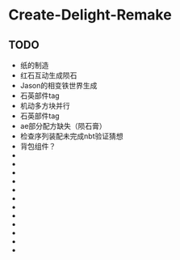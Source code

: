 # Create-Delight-Remake

## TODO

- 纸的制造
- 红石互动生成陨石
- Jason的相变铁世界生成
- 石英部件tag
- 机动多方块并行
- 石英部件tag
- ae部分配方缺失（陨石膏）
- 检查序列装配未完成nbt验证猜想
- 背包组件？
- 
- 
- 
- 
- 
- 
- 
- 
- 
- 
- 
- 
